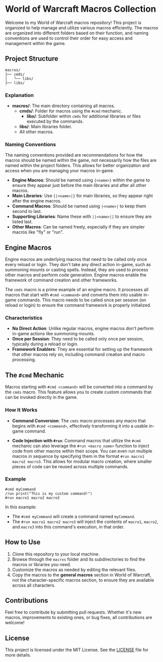 # World of Warcraft Macros Collection

Welcome to my World of Warcraft macros repository! This project is organized to help manage and utilize various macros efficiently. The macros are organized into different folders based on their function, and naming conventions are used to control their order for easy access and management within the game.

## Project Structure

```plaintext
macros/
├── cmds/
│   └── libs/
├── libs/
```

### Explanation

- **macros/**: The main directory containing all macros.
  - **cmds/**: Folder for macros using the `#cmd` mechanic.
    - **libs/**: Subfolder within `cmds` for additional libraries or files executed by the commands.
  - **libs/**: Main libraries folder.
  - All other macros.

### Naming Conventions

The naming conventions provided are recommendations for how the macros should be named within the game, not necessarily how the files are named within the project folders. This allows for better organization and access when you are managing your macros in-game.

- **Engine Macros**: Should be named using `{<name>}` within the game to ensure they appear just before the main libraries and after all other macros.
- **Main Libraries**: Use `{|<name>|}` for main libraries, so they appear right after the engine macros.
- **Command Macros**: Should be named using `|<name>|` to keep them second to last.
- **Supporting Libraries**: Name these with `||<name>||` to ensure they are listed last.
- **Other Macros**: Can be named freely, especially if they are simpler macros like "fly" or "run".

## Engine Macros

Engine macros are underlying macros that need to be called only once every reload or login. They don't take any direct action in-game, such as summoning mounts or casting spells. Instead, they are used to process other macros and perform code generation. Engine macros enable the framework of command creation and other frameworks.

The `cmds` macro is a prime example of an engine macro. It processes all macros that start with `#cmd <command>` and converts them into usable in-game commands. This macro needs to be called once per session (on reload or login) to ensure the command framework is properly initialized.

### Characteristics

- **No Direct Action**: Unlike regular macros, engine macros don't perform in-game actions like summoning mounts.
- **Once per Session**: They need to be called only once per session, typically during a reload or login.
- **Framework Enablers**: They are essential for setting up the framework that other macros rely on, including command creation and macro processing.

## The `#cmd` Mechanic

Macros starting with `#cmd <command>` will be converted into a command by the `cmds` macro. This feature allows you to create custom commands that can be invoked directly in the game. 

### How It Works

- **Command Conversion**: The `cmds` macro processes any macro that begins with `#cmd <command>`, effectively transforming it into a usable in-game command.

- **Code Injection with `#run`**: Command macros that utilize the `#cmd` mechanic can also leverage the `#run <macro_name>` function to inject code from other macros within their scope. You can even run multiple macros in sequence by specifying them in the format `#run macro1 macro2 macro3`. This allows for modular macro creation, where smaller pieces of code can be reused across multiple commands.

### Example

```plaintext
#cmd myCommand
/run print("This is my custom command!")
#run macro1 macro2 macro3
```

In this example:

- The `#cmd myCommand` will create a command named `myCommand`.
- The `#run macro1 macro2 macro3` will inject the contents of `macro1`, `macro2`, and `macro3` into this command's execution, in that order.

## How to Use

1. Clone this repository to your local machine.
2. Browse through the `macros` folder and its subdirectories to find the macros or libraries you need.
3. Customize the macros as needed by editing the relevant files.
4. Copy the macros to the **general macros** section in World of Warcraft, not the character-specific macros section, to ensure they are available across all characters.

## Contributions

Feel free to contribute by submitting pull requests. Whether it's new macros, improvements to existing ones, or bug fixes, all contributions are welcome!

## License

This project is licensed under the MIT License. See the [LICENSE](LICENSE) file for more details.
